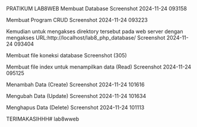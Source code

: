 PRATIKUM LAB8WEB
Membuat Database
Screenshot 2024-11-24 093158

Membuat Program CRUD
Screenshot 2024-11-24 093223

Kemudian untuk mengakses direktory tersebut pada web server dengan mengakses URL:http://localhost/lab8_php_database/
Screenshot 2024-11-24 093404

Membuat file koneksi database
Screenshot (305)

Membuat file index untuk menampilkan data (Read)
Screenshot 2024-11-24 095125

Menambah Data (Create)
Screenshot 2024-11-24 101616

Mengubah Data (Update)
Screenshot 2024-11-24 101634

Menghapus Data (Delete)
Screenshot 2024-11-24 101113

TERIMAKASIHHH# lab8wweb
